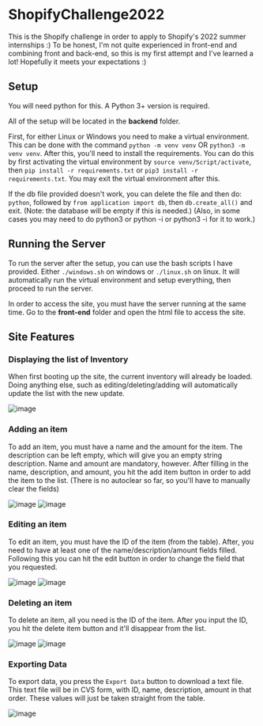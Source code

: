# ShopifyChallenge2022
This is the Shopify challenge in order to apply to Shopify's 2022 summer internships :)
To be honest, I'm not quite experienced in front-end and combining front and back-end, so this is my first attempt and I've learned a lot! Hopefully it meets your expectations :)

## Setup
You will need python for this. A Python 3+ version is required.

All of the setup will be located in the **backend** folder.

First, for either Linux or Windows you need to make a virtual environment. This can be done with the command ```python -m venv venv``` OR ```python3 -m venv venv```. After this, you'll need to install the requirements. You can do this by first activating the virtual environment by ```source venv/Script/activate```, then ```pip install -r requirements.txt``` or ```pip3 install -r requirements.txt```. You may exit the virtual environment after this.

If the db file provided doesn't work, you can delete the file and then do: ```python```, followed by ```from application import db```, then ```db.create_all()``` and exit. (Note: the database will be empty if this is needed.) (Also, in some cases you may need to do python3 or python -i or python3 -i for it to work.)

## Running the Server
To run the server after the setup, you can use the bash scripts I have provided. Either ```./windows.sh``` on windows or ```./linux.sh``` on linux. It will automatically run the virtual environment and setup everything, then proceed to run the server.

In order to access the site, you must have the server running at the same time. Go to the **front-end** folder and open the html file to access the site.

## Site Features

### Displaying the list of Inventory
When first booting up the site, the current inventory will already be loaded. Doing anything else, such as editing/deleting/adding will automatically update the list with the new update.

![image](https://user-images.githubusercontent.com/54968420/149679959-5dd97717-ce91-425f-a389-3d0cdde4f0f5.png)

### Adding an item
To add an item, you must have a name and the amount for the item. The description can be left empty, which will give you an empty string description. Name and amount are mandatory, however. After filling in the name, description, and amount, you hit the add item button in order to add the item to the list. (There is no autoclear so far, so you'll have to manually clear the fields)

![image](https://user-images.githubusercontent.com/54968420/149680078-5d0746ad-4c81-40bc-a229-5c2e7590b789.png)
![image](https://user-images.githubusercontent.com/54968420/149680087-b841655c-3459-4130-bcff-454c8d021dfc.png)

### Editing an item
To edit an item, you must have the ID of the item (from the table). After, you need to have at least one of the name/description/amount fields filled. Following this you can hit the edit button in order to change the field that you requested.

![image](https://user-images.githubusercontent.com/54968420/149680127-9d678f79-f85a-4f8e-a83a-79e3112eefe0.png)
![image](https://user-images.githubusercontent.com/54968420/149680133-4163246e-55a0-48c9-8fd8-a37c0cce9804.png)

### Deleting an item
To delete an item, all you need is the ID of the item. After you input the ID, you hit the delete item button and it'll disappear from the list.

![image](https://user-images.githubusercontent.com/54968420/149680150-cfe03f46-46bd-4183-bf4c-7e6e553588cb.png)
![image](https://user-images.githubusercontent.com/54968420/149680156-a69cf03b-6fce-4834-8d7f-c42b531fbbf4.png)

### Exporting Data
To export data, you press the ```Export Data``` button to download a text file. This text file will be in CVS form, with ID, name, description, amount in that order. These values will just be taken straight from the table.

![image](https://user-images.githubusercontent.com/54968420/149680199-e7284edd-1ca0-4343-beb0-84507107e240.png)
